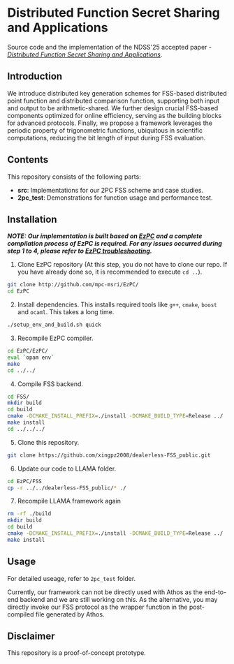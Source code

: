 # Distributed Function Secret Sharing and Applications
Source code and the implementation of the NDSS'25 accepted paper - [_Distributed Function Secret Sharing and Applications_](https://dx.doi.org/10.14722/ndss.2025.242233).

## Introduction
We introduce distributed key generation schemes for FSS-based distributed point function and distributed comparison function,
supporting both input and output to be arithmetic-shared. We further design crucial FSS-based components optimized for online efficiency, serving as the building blocks for advanced protocols.
Finally, we propose a framework leverages the periodic property of trigonometric functions, ubiquitous in scientific computations, reducing the bit length of input during FSS evaluation.

## Contents
This repository consists of the following parts:
- __src__: Implementations for our 2PC FSS scheme and case studies.
- __2pc_test__: Demonstrations for function usage and performance test.

## Installation
***NOTE: Our implementation is built based on [EzPC](https://github.com/mpc-msri/EzPC) and a complete compilation process of EzPC is required.
For any issues occurred during step 1 to 4, please refer to [EzPC troubleshooting](https://github.com/mpc-msri/EzPC/issues).***

1. Clone EzPC repository (At this step, you do not have to clone our repo. If you have already done so, it is recommended to execute ```cd ..```).

```bash
git clone http://github.com/mpc-msri/EzPC/
cd EzPC
```

2. Install dependencies. This installs required tools like `g++`, `cmake`, `boost` and `ocaml`. This takes a long time.

```bash
./setup_env_and_build.sh quick
```

3. Recompile EzPC compiler.

```bash
cd EzPC/EzPC/
eval `opam env`
make
cd ../../
```

4. Compile FSS backend.

```bash
cd FSS/
mkdir build
cd build
cmake -DCMAKE_INSTALL_PREFIX=./install -DCMAKE_BUILD_TYPE=Release ../
make install
cd ../../../
```

5. Clone this repository.

```bash
git clone https://github.com/xingpz2008/dealerless-FSS_public.git
```

6. Update our code to LLAMA folder.

```bash
cd EzPC/FSS
cp -r ../../dealerless-FSS_public/* ./
```

7. Recompile LLAMA framework again

```bash
rm -rf ./build
mkdir build
cd build
cmake -DCMAKE_INSTALL_PREFIX=./install -DCMAKE_BUILD_TYPE=Release ../
make install
```

## Usage
For detailed useage, refer to `2pc_test` folder.

Currently, our framework can not be directly used with Athos as the end-to-end backend and we are still working on this. 
As the alternative, you may directly invoke our FSS protocol as the wrapper function in the post-compiled file generated by Athos.

## Disclaimer
This repository is a proof-of-concept prototype.
